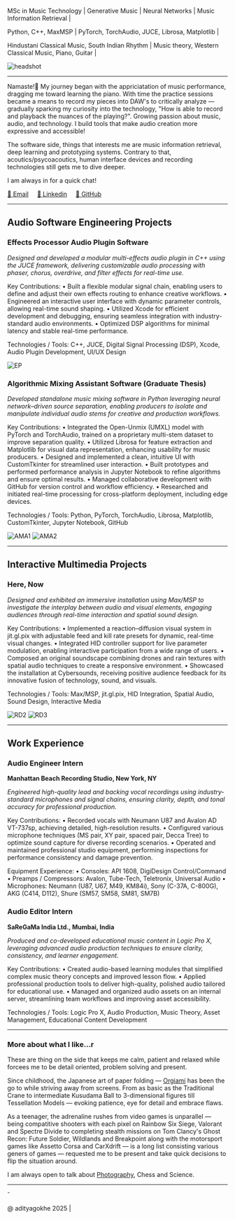 <!-- HEADER -->

<!-- # Aditya Gokhe -->

MSc in Music Technology | Generative Music | Neural Networks | Music Information Retrieval |

Python, C++, MaxMSP | PyTorch, TorchAudio, JUCE, Librosa, Matplotlib |

Hindustani Classical Music, South Indian Rhythm | Music theory, Western Classical Music, Piano, Guitar |

![headshot](./imgs/main/img_headshot.jpg)

<!-- HEADER END -->

---

<!-- BODY -->

Namaste!🙏 My journey began with the appriciatation of music performance, dragging me toward learning the piano. With time the practice sessions became a means to record my pieces into DAW's to critically analyze — gradually sparking my curiosity into the technology, "How is able to record and playback the nuances of the playing?". Growing passion about music, audio, and technology. I build tools that make audio creation more expressive and accessible!

The software side, things that interests me are music information retrieval, deep learning and prototyping systems.
Contrary to that, acoutics/psycoacoutics, human interface devices and recording technologies still gets me to dive deeper.

I am always in for a quick chat!

[📧 Email](adityagokhe08@gami.com) &nbsp;&nbsp;&nbsp;
[👤 Linkedin](https://www.linkedin.com/in/adityagokhe08/) &nbsp;&nbsp;&nbsp;
[👾 GitHub](https://github.com/Solfero0822) &nbsp;&nbsp;&nbsp;

---

## Audio Software Engineering Projects

### Effects Processor Audio Plugin Software

_Designed and developed a modular multi-effects audio plugin in C++ using the JUCE framework, delivering customizable audio processing with phaser, chorus, overdrive, and filter effects for real-time use._

Key Contributions:
• Built a flexible modular signal chain, enabling users to define and adjust their own effects routing to enhance creative workflows.
• Engineered an interactive user interface with dynamic parameter controls, allowing real-time sound shaping.
• Utilized Xcode for efficient development and debugging, ensuring seamless integration with industry-standard audio environments.
• Optimized DSP algorithms for minimal latency and stable real-time performance.

Technologies / Tools:
C++, JUCE, Digital Signal Processing (DSP), Xcode, Audio Plugin Development, UI/UX Design

![EP](./imgs/main/EP_UI.png)

### Algorithmic Mixing Assistant Software (Graduate Thesis)

_Developed standalone music mixing software in Python leveraging neural network–driven source separation, enabling producers to isolate and manipulate individual audio stems for creative and production workflows._

Key Contributions:
• Integrated the Open-Unmix (UMXL) model with PyTorch and TorchAudio, trained on a proprietary multi-stem dataset to improve separation quality.
• Utilized Librosa for feature extraction and Matplotlib for visual data representation, enhancing usability for music producers.
• Designed and implemented a clean, intuitive UI with CustomTkinter for streamlined user interaction.
• Built prototypes and performed performance analysis in Jupyter Notebook to refine algorithms and ensure optimal results.
• Managed collaborative development with GitHub for version control and workflow efficiency.
• Researched and initiated real-time processing for cross-platform deployment, including edge devices.

Technologies / Tools:
Python, PyTorch, TorchAudio, Librosa, Matplotlib, CustomTkinter, Jupyter Notebook, GitHub

![AMA1](./imgs/main/AMA.png)
![AMA2](./imgs/main/Spectrogram.png)

---

## Interactive Multimedia Projects

### Here, Now

_Designed and exhibited an immersive installation using Max/MSP to investigate the interplay between audio and visual elements, engaging audiences through real-time interaction and spatial sound design._

Key Contributions:
• Implemented a reaction–diffusion visual system in jit.gl.pix with adjustable feed and kill rate presets for dynamic, real-time visual changes.
• Integrated HID controller support for live parameter modulation, enabling interactive participation from a wide range of users.
• Composed an original soundscape combining drones and rain textures with spatial audio techniques to create a responsive environment.
• Showcased the installation at Cybersounds, receiving positive audience feedback for its innovative fusion of technology, sound, and visuals.

Technologies / Tools:
Max/MSP, jit.gl.pix, HID Integration, Spatial Audio, Sound Design, Interactive Media

![RD2](./imgs/main/RD_2.png)
![RD3](./imgs/main/RD_3.png)

---

## Work Experience

### Audio Engineer Intern

**Manhattan Beach Recording Studio, New York, NY**

_Engineered high-quality lead and backing vocal recordings using industry-standard microphones and signal chains, ensuring clarity, depth, and tonal accuracy for professional production._

Key Contributions:
• Recorded vocals with Neumann U87 and Avalon AD VT-737sp, achieving detailed, high-resolution results.
• Configured various microphone techniques (MS pair, XY pair, spaced pair, Decca Tree) to optimize sound capture for diverse recording scenarios.
• Operated and maintained professional studio equipment, performing inspections for performance consistency and damage prevention.

Equipment Experience:
• Consoles: API 1608, DigiDesign Control/Command
• Preamps / Compressors: Avalon, Tube-Tech, Teletronix, Universal Audio
• Microphones: Neumann (U87, U67, M49, KM84i), Sony (C-37A, C-800G), AKG (C414, D112), Shure (SM57, SM58, SM81, SM7B)

### Audio Editor Intern

**SaReGaMa India Ltd., Mumbai, India**

_Produced and co-developed educational music content in Logic Pro X, leveraging advanced audio production techniques to ensure clarity, consistency, and learner engagement._

Key Contributions:
• Created audio-based learning modules that simplified complex music theory concepts and improved lesson flow.
• Applied professional production tools to deliver high-quality, polished audio tailored for educational use.
• Managed and organized audio assets on an internal server, streamlining team workflows and improving asset accessibility.

Technologies / Tools:
Logic Pro X, Audio Production, Music Theory, Asset Management, Educational Content Development

---

### More about what I like...r

These are thing on the side that keeps me calm, patient and relaxed while forcees me to be detail oriented, problem solving and present.

Since childhood, the Japanese art of paper folding — [Orgiami](./assets/ORIGAMI.md) has been the go to while striving away from screens. From as basic as the Traditional Crane to intermediate Kusudama Ball to 3-dimensional figures till Tessellation Models — evoking patience, eye for detail and embrace flaws.

As a teenager, the adrenaline rushes from video games is unparallel — being compatitive shooters with each pixel on Rainbow Six Siege, Valorant and Spectre Divide to completing stealth missions on Tom Clancy's Ghost Recon: Future Soldier, Wildlands and Breakpoint along with the motorsport games like Assetto Corsa and CarXdrift — is a long list consisting various geners of games — requested me to be present and take quick decisions to flip the situation around.

I am always open to talk about [Photography](./assets/PHOTOGRAPHY.md), Chess and Science.

<!-- BODY END -->

---

<!-- FOOTER -->̌

@ adityagokhe 2025 |

<!-- FOOTER END -->
